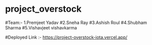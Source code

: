 # project_overstock
#Team:- 1.Premjeet Yadav
#2.Sneha Ray
#3.Ashish Roul
#4.Shubham Sharma
#5.Vishavjeet vishavkarma

#Deployed Link :- https://project-overstock-iota.vercel.app/

